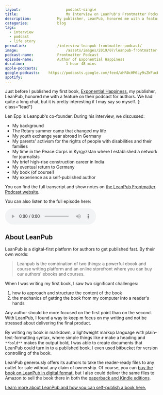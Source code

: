 ```yaml
---
layout:						podcast-single
title:						My interview on LeanPub's Frontmatter Podcast
description:			My publisher, LeanPub, honored me with a feature on their podcast for authors. We had quite a long chat, but it is pretty interesting, if I may say so myself.
categories:				blog
tags:			
  - interview
  - podcast
  - life story
permalink:				/interview-leanpub-frontmatter-podcast/
image:						/assets/images/2019/07/leanpub-frontmatter-podcast-interview-with-judsonlmoore.png
podcast-name:			Frontmatter Podcast
episode-name:			Author of Exponential Happiness
duration:					1 hour 48 mins
apple-podcasts: 
google-podcasts:	https://podcasts.google.com/feed/aHR0cHM6Ly9sZWFucHViLmNvbS9wb2RjYXN0LnhtbA/episode/aHR0cHM6Ly9zMy5hbWF6b25hd3MuY29tL2xlYW5wdWJfcG9kY2FzdHMvRk0xMjAtSnVkc29uLU1vb3JlLTIwMTktMDYtMTEubXAz?sa=X
spotify: 
---
```


Just before I published my first book, [Exponential Happiness](/book), my publisher, LeanPub, honored me with a feature on their podcast for authors. We had quite a long chat, but it is pretty interesting if I may say so myself. 
{: class="lead"}

Len Epp is Leanpub's co-founder. During his interview, we discussed: 

- My background
- The Rotary summer camp that changed my life
- My youth exchange year abroad in Germany
- My parents' activism for the rights of people with disabilities and their families
- My time in the Peace Corps in Kyrgyzstan where I established a network for journalists
- My brief high-rise construction career in India
- My eventual return to Germany
- My book (of course!)
- My experience as a self-published author

You can find the full transcript and show notes on [the LeanPub Frontmatter Podcast website](https://leanpub.com/podcasts/frontmatter/judson-l-moore-12-07-19). 

You can also listen to the full episode here: 

<audio controls class="w-100">
  <source src="https://s3.amazonaws.com/leanpub_podcasts/FM120-Judson-Moore-2019-06-11.mp3" type="audio/mpeg">
Your browser does not support the audio element.
</audio>

## About LeanPub

LeanPub is a digital-first platform for authors to get published fast. By their own words:

> Leanpub is the combination of two things: a powerful ebook and course writing platform and an online storefront where you can buy our authors' ebooks and courses.

When I was writing my first book, I saw two significant challenges: 
1. how to approach and structure the content of the book
2. the mechanics of getting the book from my computer into a reader's hands

Any author should be more focused on the first point than on the second. With LeanPub, I found a way to keep m focus on my writing and not be stressed about delivering the final product. 

By writing my book in markdown, a lightweight markup language with plain-text-formatting syntax, where simple things like ``#`` make a heading and ``**bold**`` makes the output bold, I was able to create documents that LeanPub could turn in to a published book. I even used bitbucket for version controlling of the book. 

LeanPub generously offers its authors to take the reader-ready files to any outlet for sale without any claim of ownership. Of course, you can [buy the book on LeanPub in digital format](https://leanpub.com/exponentialhappiness), but I also could deliver the same files to Amazon to sell the book there in both the [paperback and Kindle editions](https://amzn.to/2pDAcA6). 

[Learn more about LeanPub and how you can self-publish a book here.](https://leanpub.com/about)